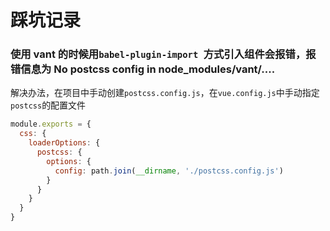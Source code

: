 # 踩坑记录

### 使用 vant 的时候用`babel-plugin-import `方式引入组件会报错，报错信息为 No postcss config in node_modules/vant/.... 

解决办法，在项目中手动创建`postcss.config.js`，在`vue.config.js`中手动指定`postcss`的配置文件

```javascript
module.exports = {
  css: {
    loaderOptions: {
      postcss: {
        options: {
          config: path.join(__dirname, './postcss.config.js')
        }
      }
    }
  }
}
```
